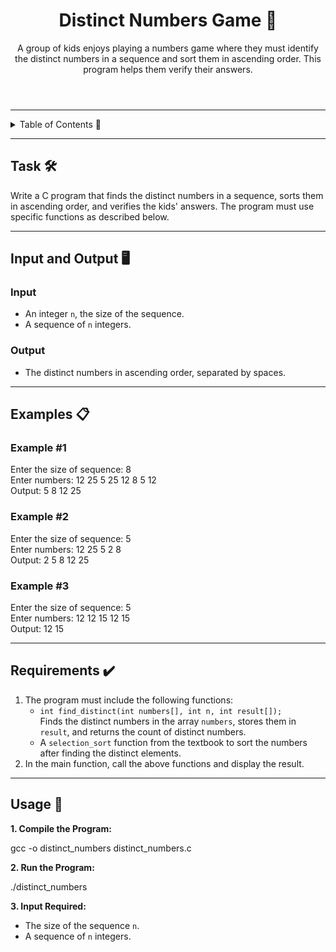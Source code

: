 <!DOCTYPE html>
<html lang="en">
<head>
  <meta charset="UTF-8">
  <meta name="viewport" content="width=device-width, initial-scale=1.0">
</head>
<body>

<header>
  <h1>Distinct Numbers Game 🔢</h1>
  <p>
    A group of kids enjoys playing a numbers game where they must identify the distinct numbers in a sequence and sort them in ascending order. This program helps them verify their answers.
  </p>
</header>

<hr>

<details>
  <summary>Table of Contents 📖</summary>
  <ul>
    <li><a href="#task">Task</a></li>
    <li><a href="#input-and-output">Input and Output</a></li>
    <li><a href="#examples">Examples</a></li>
    <li><a href="#requirements">Requirements</a></li>
    <li><a href="#usage">Usage</a></li>
  </ul>
</details>

<hr>

<section id="task">
  <h2>Task 🛠️</h2>
  <p>
    Write a C program that finds the distinct numbers in a sequence, sorts them in ascending order, and verifies the kids' answers. The program must use specific functions as described below.
  </p>
</section>

<hr>

<section id="input-and-output">
  <h2>Input and Output 🖥️</h2>
  <h3>Input</h3>
  <ul>
    <li>An integer <code>n</code>, the size of the sequence.</li>
    <li>A sequence of <code>n</code> integers.</li>
  </ul>

  <h3>Output</h3>
  <ul>
    <li>The distinct numbers in ascending order, separated by spaces.</li>
  </ul>
</section>

<hr>

<section id="examples">
  <h2>Examples 📋</h2>
  <h3>Example #1</h3>
  <div class="code-block">
    Enter the size of sequence: 8<br>
    Enter numbers: 12 25 5 25 12 8 5 12<br>
    Output: 5 8 12 25
  </div>

  <h3>Example #2</h3>
  <div class="code-block">
    Enter the size of sequence: 5<br>
    Enter numbers: 12 25 5 2 8<br>
    Output: 2 5 8 12 25
  </div>

  <h3>Example #3</h3>
  <div class="code-block">
    Enter the size of sequence: 5<br>
    Enter numbers: 12 12 15 12 15<br>
    Output: 12 15
  </div>
</section>

<hr>

<section id="requirements">
  <h2>Requirements ✔️</h2>
  <ol>
    <li>
      The program must include the following functions:
      <ul>
        <li><code>int find_distinct(int numbers[], int n, int result[]);</code><br>
          Finds the distinct numbers in the array <code>numbers</code>, stores them in <code>result</code>, and returns the count of distinct numbers.
        </li>
        <li>
          A <code>selection_sort</code> function from the textbook to sort the numbers after finding the distinct elements.
        </li>
      </ul>
    </li>
    <li>In the main function, call the above functions and display the result.</li>
  </ol>
</section>

<hr>

<section id="usage">
  <h2>Usage 🚀</h2>
  <p><strong>1. Compile the Program:</strong></p>
  <div class="code-block">gcc -o distinct_numbers distinct_numbers.c</div>
  <p><strong>2. Run the Program:</strong></p>
  <div class="code-block">./distinct_numbers</div>
  <p><strong>3. Input Required:</strong></p>
  <ul>
    <li>The size of the sequence <code>n</code>.</li>
    <li>A sequence of <code>n</code> integers.</li>
  </ul>
</section>

</body>
</html>
